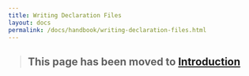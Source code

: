 ```yaml
---
title: Writing Declaration Files
layout: docs
permalink: /docs/handbook/writing-declaration-files.html
---
```

> ## This page has been moved to [Introduction](./declaration%20files/Introduction.md)

